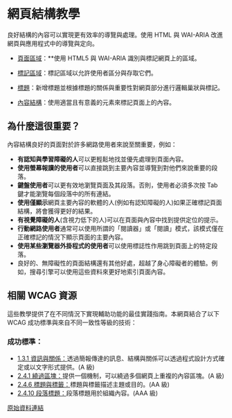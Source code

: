 # 網頁結構教學

良好結構的內容可以實現更有效率的導覽與處理。使用 HTML 與 WAI-ARIA 改進網頁與應用程式中的導覽與定向。

- [頁面區域](https://www.w3.org/WAI/tutorials/page-structure/regions/)：**使用 HTML5 與 WAI-ARIA 識別與標記網頁上的區域。

- [標記區域](https://www.w3.org/WAI/tutorials/page-structure/labels/)：標記區域以允許使用者區分與存取它們。

- [標題](https://www.w3.org/WAI/tutorials/page-structure/headings/)：新增標題並根據標題的關係與重要性對網頁部分進行邏輯巢狀與標記。

- [內容結構](https://www.w3.org/WAI/tutorials/page-structure/content/)：使用適當且有意義的元素來標記頁面上的內容。

## 為什麼這很重要？

內容結構良好的頁面對於許多網路使用者來說至關重要，例如：

- **有認知與學習障礙的人**可以更輕鬆地找並優先處理到頁面內容。
- **使用螢幕報讀的使用者**可以直接跳到主要內容並導覽到對他們來說重要的段落。
- **鍵盤使用者**可以更有效地瀏覽頁面及其段落。否則，使用者必須多次按 Tab 鍵才能瀏覽每個段落中的所有連結。
- **使用僅顯示**網頁主要內容的軟體的人(例如有認知障礙的人)如果正確標記頁面結構，將會獲得更好的結果。
- **有視覺障礙的人**(含視力低下的人)可以在頁面與內容中找到提供定位的提示。
- **行動網路使用者**通常可以使用所謂的「閱讀器」或「閱讀」模式，該模式僅在正確標記的情況下顯示頁面的主要內容。
- **使用某些瀏覽器外掛程式的使用者**可以使用標誌性作用跳到頁面上的特定段落。
- 良好的、無障礙性的頁面結構還有其他好處，超越了身心障礙者的體驗。例如，搜尋引擎可以使用這些資料來更好地索引頁面內容。

## 相關 WCAG 資源

這些教學提供了在不同情況下實現輔助功能的最佳實踐指南。本網頁結合了以下 WCAG 成功標準與來自不同一致性等級的技術：

### 成功標準：

- [1.3.1 資訊與關係：](https://www.w3.org/WAI/WCAG21/quickref/#qr-content-structure-separation-programmatic)透過簡報傳達的訊息、結構與關係可以透過程式設計方式確定或以文字形式提供。(A 級)
- [2.4.1 繞過區塊：](https://www.w3.org/WAI/WCAG21/quickref/#qr-navigation-mechanisms-skip)提供一個機制，可以繞過多個網頁上重複的內容區塊。(A 級)
- [2.4.6 標題與標籤：](https://www.w3.org/WAI/WCAG21/quickref/#qr-navigation-mechanisms-descriptive)標題與標籤描述主題或目的。(AA 級)
- [2.4.10 段落標題：](https://www.w3.org/WAI/WCAG21/quickref/#qr-navigation-mechanisms-headings)段落標題用於組織內容。(AAA 級)

[原始資料連結](https://www.w3.org/WAI/tutorials/page-structure/)
